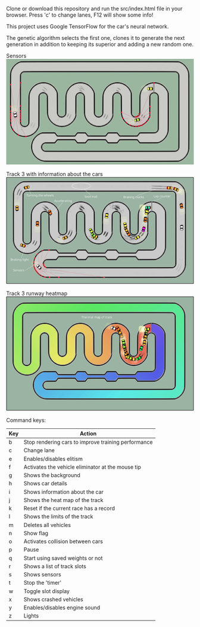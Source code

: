 Clone or download this repository and run the src/index.html file in your browser.
Press 'c' to change lanes, F12 will show some info!

This project uses Google TensorFlow for the car's neural network.

The genetic algorithm selects the first one, clones it to generate the next generation in addition to keeping its superior and adding a new random one.

Sensors
![Alt Text](src/assets/p3-sensor.gif)

Track 3 with information about the cars
![Alt text](src/assets/p3-infocar.png?raw=true "track print")

Track 3 runway heatmap
![Alt text](src/assets/p3-thermalmap.png?raw=true "track print")

Command keys:

Key | Action
----|-----------------
b   | Stop rendering cars to improve training performance
c   | Change lane
e   | Enables/disables elitism
f   | Activates the vehicle eliminator at the mouse tip
g   | Shows the background
h   | Shows car details
i   | Shows information about the car
j   | Shows the heat map of the track
k   | Reset if the current race has a record
l   | Shows the limits of the track
m   | Deletes all vehicles
n   | Show flag
o   | Activates collision between cars
p   | Pause
q   | Start using saved weights or not
r   | Shows a list of track slots
s   | Shows sensors
t   | Stop the 'timer'
w   | Toggle slot display
x   | Shows crashed vehicles
y   | Enables/disables engine sound
z   | Lights